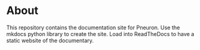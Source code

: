# About
This repository contains the documentation site for Pneuron. Use the mkdocs python library to create the site. Load into ReadTheDocs to have a static website of the documentary.